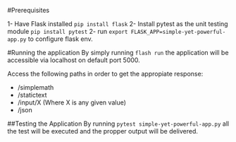#Prerequisites

1- Have Flask installed `pip install flask`
2- Install pytest as the unit testing module `pip install pytest`
2- run `export FLASK_APP=simple-yet-powerful-app.py` to configure flask env.

#Running the application
By simply running `flash run` the application will be accessible via localhost on default port 5000.

Access the following paths in order to get the appropiate response:
- /simplemath
- /statictext
- /input/X (Where X is any given value)
- /json

##Testing the Application
By running `pytest simple-yet-powerful-app.py` all the test will be executed and the propper output will be delivered.